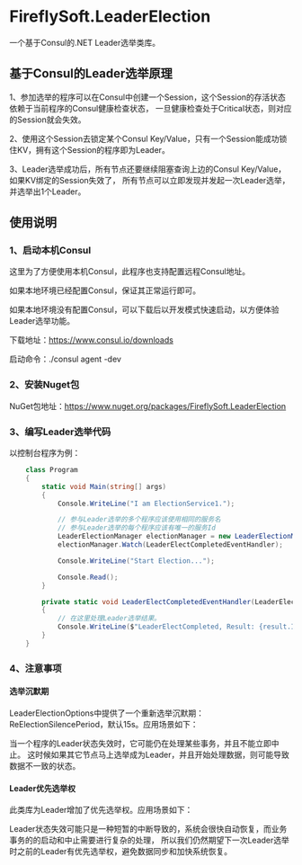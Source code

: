# FireflySoft.LeaderElection
一个基于Consul的.NET Leader选举类库。


## 基于Consul的Leader选举原理

1、参加选举的程序可以在Consul中创建一个Session，这个Session的存活状态依赖于当前程序的Consul健康检查状态，
一旦健康检查处于Critical状态，则对应的Session就会失效。

2、使用这个Session去锁定某个Consul Key/Value，只有一个Session能成功锁住KV，拥有这个Session的程序即为Leader。

3、Leader选举成功后，所有节点还要继续阻塞查询上边的Consul Key/Value，如果KV绑定的Session失效了，
所有节点可以立即发现并发起一次Leader选举，并选举出1个Leader。

## 使用说明

### 1、启动本机Consul

这里为了方便使用本机Consul，此程序也支持配置远程Consul地址。

如果本地环境已经配置Consul，保证其正常运行即可。

如果本地环境没有配置Consul，可以下载后以开发模式快速启动，以方便体验Leader选举功能。

下载地址：https://www.consul.io/downloads

启动命令：./consul agent -dev

### 2、安装Nuget包

NuGet包地址：https://www.nuget.org/packages/FireflySoft.LeaderElection

### 3、编写Leader选举代码

以控制台程序为例：

```csharp
    class Program
    {
        static void Main(string[] args)
        {
            Console.WriteLine("I am ElectionService1.");

            // 参与Leader选举的多个程序应该使用相同的服务名
            // 参与Leader选举的每个程序应该有唯一的服务Id
            LeaderElectionManager electionManager = new LeaderElectionManager("ElectionService", "ElectionService1", new ConsulElectionOptions());
            electionManager.Watch(LeaderElectCompletedEventHandler);

            Console.WriteLine("Start Election...");

            Console.Read();
        }

        private static void LeaderElectCompletedEventHandler(LeaderElectionResult result)
        {
            // 在这里处理Leader选举结果。
            Console.WriteLine($"LeaderElectCompleted, Result: {result.IsSuccess}, Current Leader: {result.State.CurrentLeaderId}.");
        }
    }
```

### 4、注意事项

#### 选举沉默期

LeaderElectionOptions中提供了一个重新选举沉默期：ReElectionSilencePeriod，默认15s。应用场景如下：

当一个程序的Leader状态失效时，它可能仍在处理某些事务，并且不能立即中止。
这时候如果其它节点马上选举成为Leader，并且开始处理数据，则可能导致数据不一致的状态。

#### Leader优先选举权

此类库为Leader增加了优先选举权。应用场景如下：

Leader状态失效可能只是一种短暂的中断导致的，系统会很快自动恢复，而业务事务的的启动和中止需要进行复杂的处理，
所以我们仍然期望下一次Leader选举时之前的Leader有优先选举权，避免数据同步和加快系统恢复。